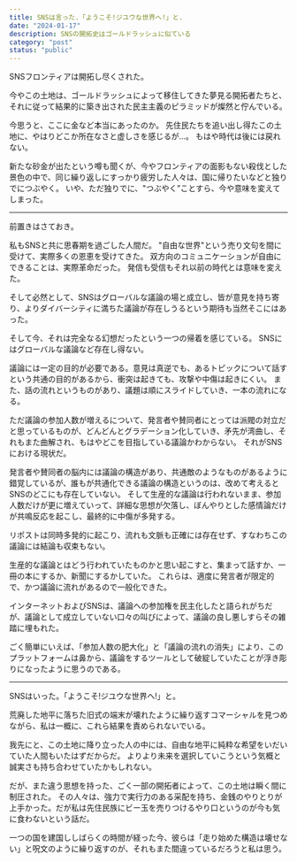 ```yaml
---
title: SNSは言った.「ようこそ!ジユウな世界へ!」と.
date: "2024-01-17"
description: SNSの開拓史はゴールドラッシュに似ている
category: "post"
status: "public"
---
```


SNSフロンティアは開拓し尽くされた。

今やこの土地は、ゴールドラッシュによって移住してきた夢見る開拓者たちと、それに従って結果的に築き出された民主主義のピラミッドが燦然と佇んでいる。

今思うと、ここに金など本当にあったのか。
先住民たちを追い出し得たこの土地に、やはりどこか所在なさと虚しさを感じるが…。
もはや時代は後には戻れない。

新たな砂金が出たという噂も聞くが、今やフロンティアの面影もない殺伐とした景色の中で、同じ繰り返しにすっかり疲労した人々は、国に帰りたいなどと独りでにつぶやく。
いや、ただ独りでに、"つぶやく”ことすら、今や意味を変えてしまった。

***

前置きはさておき。

私もSNSと共に思春期を過ごした人間だ。
"自由な世界"という売り文句を間に受けて、実際多くの恩恵を受けてきた。
双方向のコミュニケーションが自由にできることは、実際革命だった。
発信も受信もそれ以前の時代とは意味を変えた。

そして必然として、SNSはグローバルな議論の場と成立し、皆が意見を持ち寄り、よりダイバーシティに満ちた議論が存在しうるという期待も当然そこにはあった。

そして今、それは完全なる幻想だったという一つの帰着を感じている。
SNSにはグローバルな議論など存在し得ない。

議論には一定の目的が必要である。意見は真逆でも、あるトピックについて話すという共通の目的があるから、衝突は起きても、攻撃や中傷は起きにくい。
また、話の流れというものがあり、議題は順にスライドしていき、一本の流れになる。

ただ議論の参加人数が増えるについて、発言者や賛同者にとっては派閥の対立だと思っているものが、どんどんとグラデーション化していき、矛先が湾曲し、それもまた曲解され、もはやどこを目指している議論かわからない。
それがSNSにおける現状だ。

発言者や賛同者の脳内には議論の構造があり、共通敵のようなものがあるように錯覚しているが、誰もが共通化できる議論の構造というのは、改めて考えるとSNSのどこにも存在していない。
そして生産的な議論は行われないまま、参加人数だけが更に増えていって、詳細な思想が欠落し、ぼんやりとした感情論だけが共鳴反応を起こし、最終的に中傷が多発する。

リポストは同時多発的に起こり、流れも文脈も正確には存在せず、すなわちこの議論には結論も収束もない。

生産的な議論とはどう行われていたものかと思い起こすと、集まって話すか、一冊の本にするか、新聞にするかしていた。
これらは、適度に発言者が限定的で、かつ議論に流れがあるので一般化できた。

インターネットおよびSNSは、議論への参加権を民主化したと語られがちだが、議論として成立していない口々の叫びによって、議論の良し悪しすらその雑踏に埋もれた。

ごく簡単にいえば、「参加人数の肥大化」と「議論の流れの消失」により、このプラットフォームは鼻から、議論をするツールとして破綻していたことが浮き彫りになったように思うのである。

***

SNSはいった。「ようこそ!ジユウな世界へ!」と。

荒廃した地平に落ちた旧式の端末が壊れたように繰り返すコマーシャルを見つめながら、私は一概に、これら結果を責められないでいる。

我先にと、この土地に降り立った人の中には、自由な地平に純粋な希望をいだいていた人間もいたはずだからだ。
よりより未来を選択していこうという気概と誠実さも持ち合わせていたかもしれない。

だが、また違う思想を持った、ごく一部の開拓者によって、この土地は瞬く間に制圧された。
その人々は、強力で実行力のある采配を持ち、金銭のやりとりが上手かった。だが私は先住民族にビー玉を売りつけるやり口というのが今も気に食わないという話だ。

一つの国を建国ししばらくの時間が経った今、彼らは「走り始めた構造は壊せない」と呪文のように繰り返すのが、それもまた間違っているだろうと私は思う。